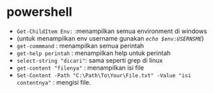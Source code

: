 # powershell

- `Get-ChildItem Env:`  :menampilkan semua environment di windows 
- (untuk menampilkan env username gunakan *`echo $env:USERNSME`*) 
- `get-commmand` : menampilkan semua perintah
- `get-help perintah` : menampilkan help untuk perintah
- `select-string "dicari"`: sama seperti grep di linux
- `get-content "filenya"` : menampilkan isi file
- `Set-Content -Path "C:\Path\To\Your\File.txt" -Value "isi contentnya"` : mengisi file.
